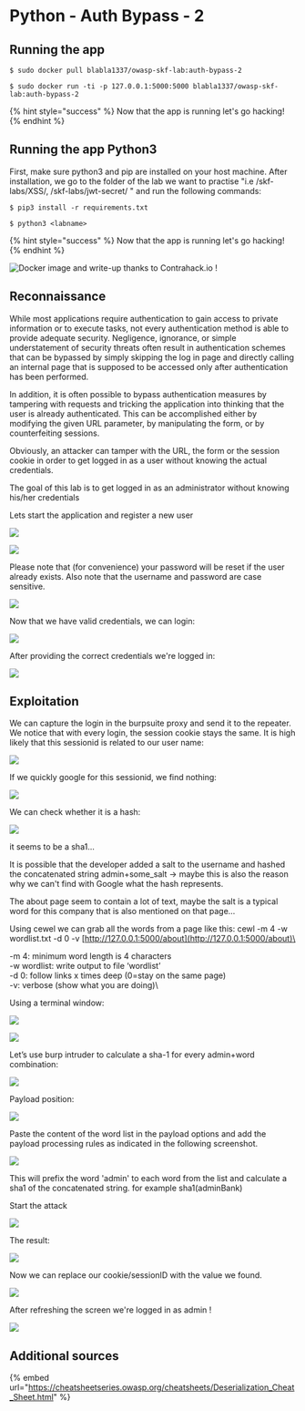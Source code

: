 # Python - Auth Bypass - 2

## Running the app

```
$ sudo docker pull blabla1337/owasp-skf-lab:auth-bypass-2
```

```
$ sudo docker run -ti -p 127.0.0.1:5000:5000 blabla1337/owasp-skf-lab:auth-bypass-2
```

{% hint style="success" %}
Now that the app is running let's go hacking!
{% endhint %}

## Running the app Python3

First, make sure python3 and pip are installed on your host machine. After installation, we go to the folder of the lab we want to practise "i.e /skf-labs/XSS/, /skf-labs/jwt-secret/ " and run the following commands:

```
$ pip3 install -r requirements.txt
```

```
$ python3 <labname>
```

{% hint style="success" %}
Now that the app is running let's go hacking!
{% endhint %}

![Docker image and write-up thanks to Contrahack.io !](<../../.gitbook/assets/ing\_primary\_logo (2).png>)

## Reconnaissance

While most applications require authentication to gain access to private information or to execute tasks, not every authentication method is able to provide adequate security. Negligence, ignorance, or simple understatement of security threats often result in authentication schemes that can be bypassed by simply skipping the log in page and directly calling an internal page that is supposed to be accessed only after authentication has been performed.

In addition, it is often possible to bypass authentication measures by tampering with requests and tricking the application into thinking that the user is already authenticated. This can be accomplished either by modifying the given URL parameter, by manipulating the form, or by counterfeiting sessions.

Obviously, an attacker can tamper with the URL, the form or the session cookie in order to get logged in as a user without knowing the actual credentials.

The goal of this lab is to get logged in as an administrator without knowing his/her credentials

Lets start the application and register a new user

![](../../.gitbook/assets/auth-2-register1.png)

![](../../.gitbook/assets/auth-2-register2.png)

Please note that (for convenience) your password will be reset if the user already exists. Also note that the username and password are case sensitive.

![](../../.gitbook/assets/auth-2-register3.png)

Now that we have valid credentials, we can login:

![](../../.gitbook/assets/auth-2-login.png)

After providing the correct credentials we're logged in:

![](../../.gitbook/assets/auth-2-loggedin.png)

## Exploitation

We can capture the login in the burpsuite proxy and send it to the repeater. We notice that with every login, the session cookie stays the same. It is high likely that this sessionid is related to our user name:

![](../../.gitbook/assets/auth-2-repeater.png)

If we quickly google for this sessionid, we find nothing:

![](../../.gitbook/assets/auth-2-google.png)

We can check whether it is a hash:

![](../../.gitbook/assets/auth-2-sha1.png)

it seems to be a sha1...

It is possible that the developer added a salt to the username and hashed the concatenated string admin+some\_salt -> maybe this is also the reason why we can't find with Google what the hash represents.

The about page seem to contain a lot of text, maybe the salt is a typical word for this company that is also mentioned on that page…

Using cewel we can grab all the words from a page like this: cewl -m 4 -w wordlist.txt -d 0 -v [http://127.0.0.1:5000/about](http://127.0.0.1:5000/about)\</br>

\-m 4: minimum word length is 4 characters\
\-w wordlist: write output to file ‘wordlist’\
\-d 0: follow links x times deep (0=stay on the same page)\
\-v: verbose (show what you are doing)\\

Using a terminal window:

![](../../.gitbook/assets/auth-2-cewl.png)

![](../../.gitbook/assets/auth-2-wordlist.png)

Let’s use burp intruder to calculate a sha-1 for every admin+word combination:

![](../../.gitbook/assets/auth-2-intruder1.png)

Payload position:

![](../../.gitbook/assets/auth-2-intruder2.png)

Paste the content of the word list in the payload options and add the payload processing rules as indicated in the following screenshot.

![](../../.gitbook/assets/auth-2-intruder3.png)

This will prefix the word 'admin' to each word from the list and calculate a sha1 of the concatenated string. for example sha1(adminBank)

Start the attack

![](../../.gitbook/assets/auth-2-intruder4.png)

The result:

![](../../.gitbook/assets/auth-2-intruder5.png)

Now we can replace our cookie/sessionID with the value we found.

![](../../.gitbook/assets/auth-2-cookie1.png)

After refreshing the screen we're logged in as admin !

![](../../.gitbook/assets/auth-2-admin.png)

## Additional sources

{% embed url="https://cheatsheetseries.owasp.org/cheatsheets/Deserialization_Cheat_Sheet.html" %}
